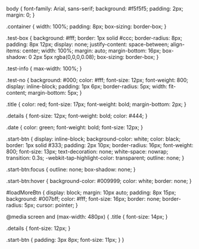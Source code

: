 body {
  font-family: Arial, sans-serif;
  background: #f5f5f5;
  padding: 2px;
  margin: 0;
}

.container {
  width: 100%;
  padding: 8px;
  box-sizing: border-box;
}

.test-box {
  background: #fff;
  border: 1px solid #ccc;
  border-radius: 8px;
  padding: 8px 12px;
  display: none;
  justify-content: space-between;
  align-items: center;
  width: 100%;
  margin: auto;
  margin-bottom: 16px;
  box-shadow: 0 2px 5px rgba(0,0,0,0.08);
  box-sizing: border-box;
}

.test-info {
  max-width: 100%;
}

.test-no {
  background: #000;
  color: #fff;
  font-size: 12px;
  font-weight: 800;
  display: inline-block;
  padding: 1px 6px;
  border-radius: 5px;
  width: fit-content;
  margin-bottom: 5px;
}

.title {
  color: red;
  font-size: 17px;
  font-weight: bold;
  margin-bottom: 2px;
}

.details {
  font-size: 12px;
  font-weight: bold;
  color: #444;
}

.date {
  color: green;
  font-weight: bold;
  font-size: 12px;
}

.start-btn {
  display: inline-block;
  background-color: white;
  color: black;
  border: 1px solid #333;
  padding: 2px 10px;
  border-radius: 16px;
  font-weight: 800;
  font-size: 13px;
  text-decoration: none;
  white-space: nowrap;
  transition: 0.3s;
  -webkit-tap-highlight-color: transparent;
  outline: none;
}

.start-btn:focus {
  outline: none;
  box-shadow: none;
}

.start-btn:hover {
  background-color: #009999;
  color: white;
  border: none;
}

#loadMoreBtn {
  display: block;
  margin: 10px auto;
  padding: 8px 15px;
  background: #007bff;
  color: #fff;
  font-size: 16px;
  border: none;
  border-radius: 5px;
  cursor: pointer;
}

@media screen and (max-width: 480px) {
  .title {
    font-size: 14px;
  }

  .details {
    font-size: 12px;
  }

  .start-btn {
    padding: 3px 8px;
    font-size: 11px;
  }
}
